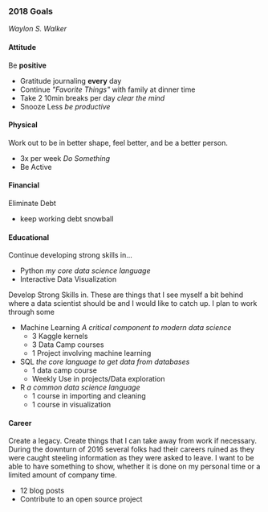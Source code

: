 <style>@import url("https://goo.gl/RrPQm5")</style>
### 2018 Goals
_Waylon S. Walker_

#### Attitude

Be **positive**

* Gratitude journaling **every** day
* Continue _"Favorite Things"_ with family at dinner time
* Take 2 10min breaks per day _clear the mind_
* Snooze Less _be productive_

#### Physical

Work out to be in better shape, feel better, and be a better person.

* 3x per week _Do Something_
* Be Active

#### Financial

Eliminate Debt

* keep working debt snowball

#### Educational

Continue developing strong skills in...

* Python _my core data science language_
* Interactive Data Visualization

Develop Strong Skills in.  These are things that I see myself a bit behind where a data scientist should be and I would like to catch up.  I plan to work through some 

* Machine Learning _A critical component to modern data science_
    * 3 Kaggle kernels
    * 3 Data Camp courses
    * 1 Project involving machine learning
* SQL _the core language to get data from databases_
    * 1 data camp course
    * Weekly Use in projects/Data exploration
* R _a common data science language_
    * 1 course in importing and cleaning
    * 1 course in visualization

#### Career

Create a legacy.  Create things that I can take away from work if necessary.  During the downturn of 2016 several folks had their careers ruined as they were caught steeling information as they were asked to leave.  I want to be able to have something to show, whether it is done on my personal time or a limited amount of company time.

* 12 blog posts
* Contribute to an open source project
